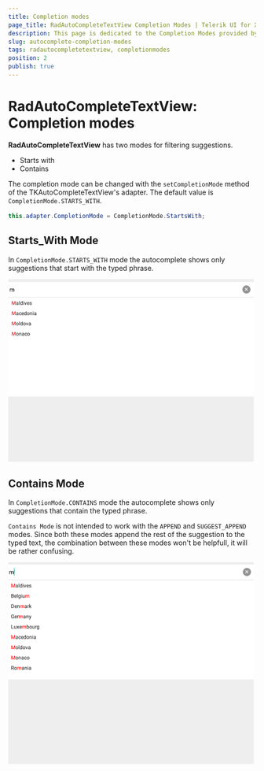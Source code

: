 ```yaml
---
title: Completion modes
page_title: RadAutoCompleteTextView Completion Modes | Telerik UI for Xamarin.Android Documentation
description: This page is dedicated to the Completion Modes provided by the RadAutoCompleteTextView control.
slug: autocomplete-completion-modes
tags: radautocompletetextview, completionmodes
position: 2
publish: true
---
```


# RadAutoCompleteTextView: Completion modes

**RadAutoCompleteTextView** has two modes for filtering suggestions. 

- Starts with
- Contains

The completion mode can be changed with the `setCompletionMode` method of the TKAutoCompleteTextView's adapter. The default value is `CompletionMode.STARTS_WITH`.


```C#
this.adapter.CompletionMode = CompletionMode.StartsWith;
```

## Starts_With Mode

In `CompletionMode.STARTS_WITH` mode the autocomplete shows only suggestions that start with the typed phrase.

![TelerikUI-AutoComplete-Completion-Modes](images/autocomplete-starts-with.png "Starts with mode")

## Contains Mode
In `CompletionMode.CONTAINS` mode the autocomplete shows only suggestions that contain the typed phrase.

`Contains Mode` is not intended to work with the `APPEND` and  `SUGGEST_APPEND` modes. Since both these modes append the rest of the suggestion to the typed text, the combination between these modes won't be helpfull, it will be rather confusing. 

![TelerikUI-AutoComplete-Completion-Modes](images/autocomplete-contains.png "Contains mode")
